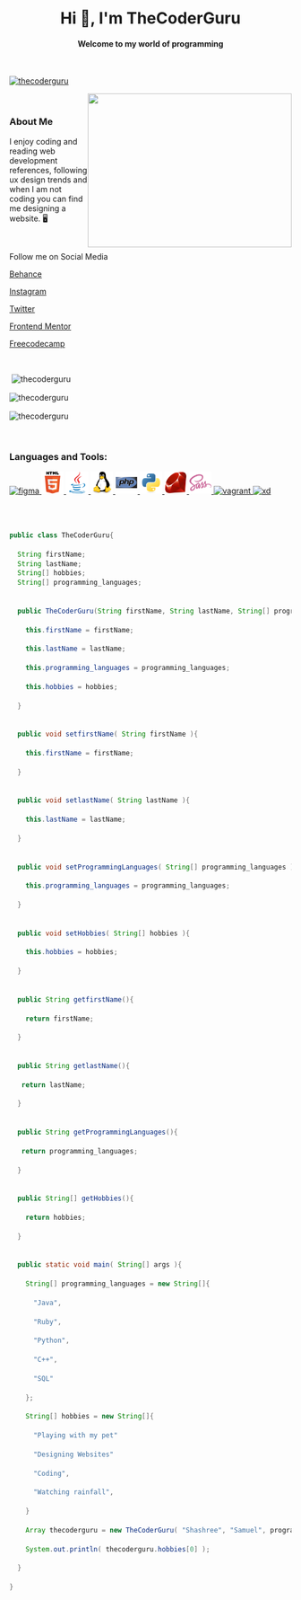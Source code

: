 <h1 align="center">Hi 👋, I'm TheCoderGuru</h1>

<h4 align="center">Welcome to my world of programming</h4>

<br>

<p align="left"> <a href="https://github.com/ryo-ma/github-profile-trophy"><img src="https://github-profile-trophy.vercel.app/?username=thecoderguru" alt="thecoderguru" /></a> </p>

<img align="right" height="274px" width="364px" src="https://cdn.dribbble.com/users/1025838/screenshots/6220885/devguy3.gif">

<br>

<h3>About Me</h3>

I enjoy coding and reading web development references, following ux design trends and when I am not coding you can find me designing a website. 🖥

<br>

Follow me on Social Media

[Behance](https://www.behance.net/shashreesamuel2003)

[Instagram](https://www.instagram.com/thecoderguru_official)

[Twitter](https://www.twitter.com/TheCoderGuru)

[Frontend Mentor](https://www.frontendmentor.io/profile/TheCoderGuru)

[Freecodecamp](https://www.freecodecamp.org/TheCoderGuru)


<br>

<p>&nbsp;<img align="center" src="https://github-readme-stats.vercel.app/api?username=thecoderguru&show_icons=true&locale=en&layout=10" alt="thecoderguru" /></p>

<img align="center" src="https://github-readme-stats.vercel.app/api/top-langs/?username=TheCoderGuru&layout=compact" alt="thecoderguru" />


<p><img align="center" src="https://github-readme-streak-stats.herokuapp.com/?user=thecoderguru&" alt="thecoderguru" /></p>

<br>
<p align="left">
</p>

<h3 align="left">Languages and Tools:</h3>
<p align="left">  <a href="https://www.figma.com/" target="_blank" rel="noreferrer"> <img src="https://www.vectorlogo.zone/logos/figma/figma-icon.svg" alt="figma" width="40" height="40"/> </a> <a href="https://www.w3.org/html/" target="_blank" rel="noreferrer"> <img src="https://raw.githubusercontent.com/devicons/devicon/master/icons/html5/html5-original-wordmark.svg" alt="html5" width="40" height="40"/> </a> <a href="https://www.java.com" target="_blank" rel="noreferrer"> <img src="https://raw.githubusercontent.com/devicons/devicon/master/icons/java/java-original.svg" alt="java" width="40" height="40"/> </a> <a href="https://developer.mozilla.org/en-US/docs/Web/JavaScript" target="_blank" rel="noreferrer">  <a href="https://www.linux.org/" target="_blank" rel="noreferrer"> <img src="https://raw.githubusercontent.com/devicons/devicon/master/icons/linux/linux-original.svg" alt="linux" width="40" height="40"/> </a> <a href="https://www.php.net" target="_blank" rel="noreferrer"> <img src="https://raw.githubusercontent.com/devicons/devicon/master/icons/php/php-original.svg" alt="php" width="40" height="40"/> </a> <a href="https://www.python.org" target="_blank" rel="noreferrer"> <img src="https://raw.githubusercontent.com/devicons/devicon/master/icons/python/python-original.svg" alt="python" width="40" height="40"/> </a> <a href="https://www.ruby-lang.org/en/" target="_blank" rel="noreferrer"> <img src="https://raw.githubusercontent.com/devicons/devicon/master/icons/ruby/ruby-original.svg" alt="ruby" width="40" height="40"/> </a> <a href="https://sass-lang.com" target="_blank" rel="noreferrer"> <img src="https://raw.githubusercontent.com/devicons/devicon/master/icons/sass/sass-original.svg" alt="sass" width="40" height="40"/> </a> <a href="https://www.vagrantup.com/" target="_blank" rel="noreferrer"> <img src="https://www.vectorlogo.zone/logos/vagrantup/vagrantup-icon.svg" alt="vagrant" width="40" height="40"/> </a> <a href="https://www.adobe.com/products/xd.html" target="_blank" rel="noreferrer"> <img src="https://cdn.worldvectorlogo.com/logos/adobe-xd.svg" alt="xd" width="40" height="40"/> </a> </p>

<br>

```java

public class TheCoderGuru{

  String firstName;
  String lastName;
  String[] hobbies;
  String[] programming_languages;
  
  
  public TheCoderGuru(String firstName, String lastName, String[] programming_languages, String[] hobbies ){
    
    this.firstName = firstName;
    
    this.lastName = lastName;
    
    this.programming_languages = programming_languages;
    
    this.hobbies = hobbies;
  
  }    

  
  public void setfirstName( String firstName ){
    
    this.firstName = firstName;
  
  }

  
  public void setlastName( String lastName ){
    
    this.lastName = lastName;
  
  }


  public void setProgrammingLanguages( String[] programming_languages ){
    
    this.programming_languages = programming_languages;
  
  }
  
  
  public void setHobbies( String[] hobbies ){
    
    this.hobbies = hobbies;
  
  }


  public String getfirstName(){
    
    return firstName;
  
  }


  public String getlastName(){
   
   return lastName;
  
  }
  
  
  public String getProgrammingLanguages(){
   
   return programming_languages;
  
  }
  
  
  public String[] getHobbies(){
    
    return hobbies;
  
  }

  
  public static void main( String[] args ){
    
    String[] programming_languages = new String[]{ 
    
      "Java", 
      
      "Ruby", 
      
      "Python", 
      
      "C++", 
      
      "SQL" 
      
    };
    
    String[] hobbies = new String[]{
    
      "Playing with my pet"
      
      "Designing Websites"
      
      "Coding",
      
      "Watching rainfall",
    
    }
    
    Array thecoderguru = new TheCoderGuru( "Shashree", "Samuel", programming_languages, hobbies );
    
    System.out.println( thecoderguru.hobbies[0] );
    
  }

}

```
